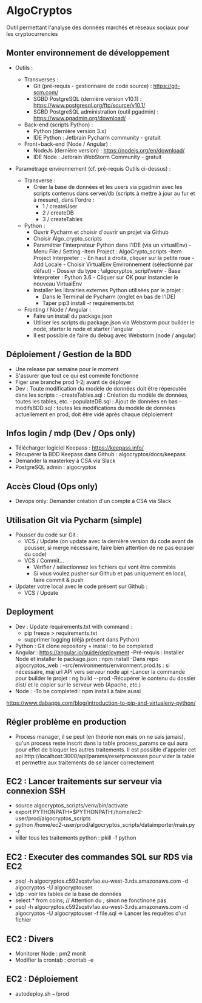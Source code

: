# AlgoCryptos
Outil permettant l'analyse des données marchés et réseaux sociaux pour les cryptocurrencies

## Monter environnement de développement

- Outils :
    - Transverses :
        - Git (pré-requis - gestionnaire de code source) : https://git-scm.com/
        - SGBD PostgreSQL (dernière version v10.1) : https://www.postgresql.org/ftp/source/v10.1/
        - SGBD PostgreSQL administration (outil pgadmin) : https://www.pgadmin.org/download/
    - Back-end (scripts Python) :
        - Python (dernière version 3.x)
        - IDE Python : Jetbrain Pycharm community - gratuit
    - Front+back-end (Node / Angular) :
        - NodeJs (dernière version) : https://nodejs.org/en/download/
        - IDE Node : Jetbrain WebStorm Community - gratuit
    
- Paramétrage environnement (cf. pré-requis Outils ci-dessus) :
    - Transverse :
        - Créer la base de données et les users via pgadmin avec les scripts contenus dans server/db (scripts à mettre à jour au fur et à mesure), dans l'ordre :
            - 1 / createUser
            - 2 / createDB
            - 3 / createTables
    - Python :
        - Ouvrir Pycharm et choisir d'ouvrir un projet via Github
        - Choisir Algo_crypto_scripts
        - Paramétrer l'interpreteur Python dans l'IDE (via un virtualEnv)
            -Menu File / Setting 
            -Item Project : AlgoCrypto_scripts
            -Item Project Interpreter :
                - En haut à droite, cliquer sur la petite roue
                - Add Locale
                - Choisir VirtualEnv Environnement (sélectionné par défaut)
                - Dossier du type : \algocryptos_script\venv
                - Base Interpreter : Python 3.6
                - Cliquer sur OK pour instancier le nouveau VirtualEnv
        - Installer les librairies externes Python utilisées par le projet : 
            - Dans le Terminal de Pycharm (onglet en bas de l'IDE)
            - Taper pip3 install -r requirements.txt
    - Fronting / Node / Angular :
        - Faire un install du package.json
        - Utiliser les scripts du package.json via Webstorm pour builder le node, starter le node et starter l'angular
        - Il est possible de faire du debug avec Webstorm (node / angular)

## Déploiement / Gestion de la BDD
- Une release par semaine pour le moment
- S'assurer que tout ce qui est commité fonctionne
- Figer une branche prod 1-2j avant de déployer
- Dev : Toute modification du modèle de données doit être répercutée dans les scripts :
    -createTables.sql : Création du modèle de données, toutes les tables, etc.
    -populateDB.sql : Ajout de données en bas
    -modifsBDD.sql : toutes les modifications du modèle de données actuellement en prod, doit être vidé après chaque déploiement

## Infos login / mdp (Dev / Ops only)
- Télécharger logiciel Keepass : https://keepass.info/
- Récupérer la BDD Keepass dans Github : algocryptos/docs/keepass
- Demander la masterkey à CSA via Slack
- PostgreSQL admin : algocryptos

## Accès Cloud (Ops only)
- Devops only: Demander création d'un compte à CSA via Slack


## Utilisation Git via Pycharm (simple)
- Pousser du code sur Git : 
    - VCS / Update (on update avec la dernière version du code avant de pousser, si merge nécessaire, faire bien attention de ne pas écraser du code)
    - VCS / Commit...
        - Vérifier / sélectionnez les fichiers qui vont être commités
        - Si vous voulez pusher sur Github et pas uniquement en local, faire commit & push
- Updater votre local avec le code présent sur Github :
    - VCS / Update
   
## Deployment
- Dev : Update requirements.txt with command :
    - pip freeze > requirements.txt
    - supprimer logging (déjà présent dans Python)
- Python : Git clone repository + install : to be completed
- Angular : https://angular.io/guide/deployment
    -Pré-requis : Installer Node et installer le package.json : npm install
    -Dans repo algocryptos_web : 
        -src/environments/environment.prod.ts : si nécessaire, maj url API vers serveur node api
        -Lancer la commande pour builder le projet : ng build --prod
        -Récupérer le contenu du dossier dist/ et le copier sur le serveur web (Apache, etc.)
- Node :
    -To be completed : npm install à faire aussi

https://www.dabapps.com/blog/introduction-to-pip-and-virtualenv-python/
 
## Régler problème en production
- Process manager, il se peut (en théorie non mais on ne sais jamais), qu'un process reste inscrit
dans la table process_params ce qui aura pour effet de bloquer les autres traitements.
Il est possible d'appeler cet api http://localhost:3000/api/params/resetprocesses pour vider la table
et permettre aux traitements de se lancer correctement

## EC2 : Lancer traitements sur serveur via connexion SSH
- source algocryptos_scripts/venv/bin/activate
- export PYTHONPATH=$PYTHONPATH:/home/ec2-user/prod/algocryptos_scripts
- python /home/ec2-user/prod/algocryptos_scripts/dataimporter/main.py -r
- killer tous les traitements python : pkill -f python

## EC2 : Executer des commandes SQL sur RDS via EC2
- psql -h algocryptos.c592sqstvfao.eu-west-3.rds.amazonaws.com -d algocryptos -U algocryptouser
- \dp : voir les tables de la base de données
- select * from coins; // Attention du ; sinon ne fonctinone pas
- psql -h algocryptos.c592sqstvfao.eu-west-3.rds.amazonaws.com -d algocryptos -U algocryptouser -f file.sql => Lancer les requêtes d'un fichier

## EC2 : Divers
- Monitorer Node : pm2 monit
- Modifier la crontab : crontab -e

## EC2 : Déploiement
- autodeploy.sh ~/prod
